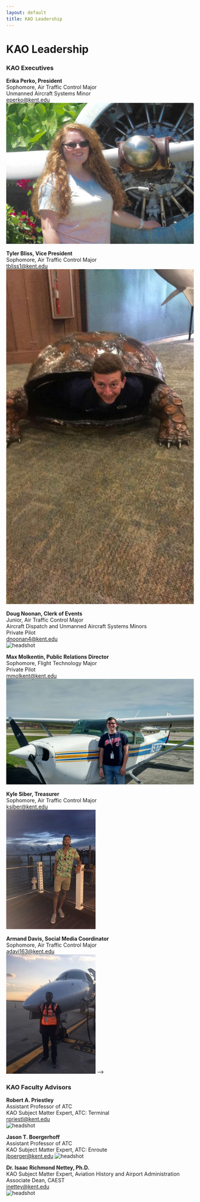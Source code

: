 ```yaml
---
layout: default
title: KAO Leadership
---
```

# KAO Leadership

### KAO Executives

__Erika Perko, President__  
Sophomore, Air Traffic Control Major  
Unmanned Aircraft Systems Minor  
[eperko@kent.edu](mailto:eperko@kent.edu)  
![headshot](/assets/images/leadership/EP.jpg) 

__Tyler Bliss, Vice President__  
Sophomore, Air Traffic Control Major   
[tbliss1@kent.edu](mailto:tbliss1@kent.edu)  
![headshot](/assets/images/leadership/TB.jpg)

__Doug Noonan, Clerk of Events__  
Junior, Air Traffic Control Major  
Aircraft Dispatch and Unmanned Aircraft Systems Minors    
Private Pilot  
[dnoonan4@kent.edu](mailto:dnoonan4@kent.edu)  
![headshot](/assets/images/leadership/Doug.jpg)

__Max Molkentin, Public Relations Director__  
Sophomore, Flight Technology Major  
Private Pilot  
[mmolkent@kent.edu](mailto:mmolkent@kent.edu)  
![headshot](/assets/images/leadership/MM.jpg)

__Kyle Siber, Treasurer__  
Sophomore, Air Traffic Control Major     
[ksiber@kent.edu](mailto:ksiber@kent.edu)  
![headshot](/assets/images/leadership/Kyle.jpg) 

__Armand Davis, Social Media Coordinator__  
Sophomore, Air Traffic Control Major  
[adavi163@kent.edu](mailto:adavi163@kent.edu)  
![headshot](/assets/images/leadership/Armand.jpg) -->



### KAO Faculty Advisors

__Robert A. Priestley__  
Assistant Professor of ATC  
KAO Subject Matter Expert, ATC: Terminal  
[rpriestl@kent.edu](mailto:rpriestl@kent.edu)  
![headshot](/assets/images/leadership/RP.jpg)

__Jason T. Boergerhoff__  
Assistant Professor of ATC  
KAO Subject Matter Expert, ATC: Enroute  
[jboerger@kent.edu](mailto:jboerger@kent.edu)
![headshot](/assets/images/leadership/JB.jpg)

__Dr. Isaac Richmond Nettey, Ph.D.__  
KAO Subject Matter Expert, Aviation History and Airport Administration  
Associate Dean, CAEST  
[inettey@kent.edu](mailto:inettey@kent.edu)  
![headshot](/assets/images/leadership/IN.jpg)
